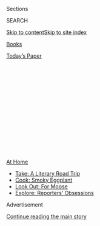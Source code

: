 <div id="app">

<div>

<div>

<div>

<div class="NYTAppHideMasthead css-1q2w90k e1suatyy0">

<div class="section css-ui9rw0 e1suatyy2">

<div class="css-eph4ug er09x8g0">

<div class="css-6n7j50">

</div>

<span class="css-1dv1kvn">Sections</span>

<div class="css-10488qs">

<span class="css-1dv1kvn">SEARCH</span>

</div>

[Skip to content](#site-content)[Skip to site
index](#site-index)

</div>

<div id="masthead-section-label" class="css-1wr3we4 eaxe0e00">

[Books](https://www.nytimes.com/section/books)

</div>

<div class="css-10698na e1huz5gh0">

</div>

</div>

<div id="masthead-bar-one" class="section hasLinks css-15hmgas e1csuq9d3">

<div class="css-uqyvli e1csuq9d0">

</div>

<div class="css-1uqjmks e1csuq9d1">

</div>

<div class="css-9e9ivx">

[](https://myaccount.nytimes.com/auth/login?response_type=cookie&client_id=vi)

</div>

<div class="css-1bvtpon e1csuq9d2">

[Today’s
Paper](https://www.nytimes.com/section/todayspaper)

</div>

</div>

</div>

</div>

<div data-aria-hidden="false">

<div id="site-content" data-role="main">

<div>

<div class="css-1aor85t" style="opacity:0.000000001;z-index:-1;visibility:hidden">

<div class="css-1hqnpie">

<div class="css-epjblv">

<span class="css-17xtcya">[Books](/section/books)</span><span class="css-x15j1o">|</span><span class="css-fwqvlz">‘Memorial
Drive’ Powerfully Recalls a Southern Childhood and a Mother’s
Murder</span>

</div>

<div class="css-k008qs">

<div class="css-1iwv8en">

<span class="css-18z7m18"></span>

<div>

</div>

</div>

<span class="css-1n6z4y">https://nyti.ms/3jG8v1r</span>

<div class="css-1705lsu">

<div class="css-4xjgmj">

<div class="css-4skfbu" data-role="toolbar" data-aria-label="Social Media Share buttons, Save button, and Comments Panel with current comment count" data-testid="share-tools">

  - 
  - 
  - 
  - 
    
    <div class="css-6n7j50">
    
    </div>

  - 

</div>

</div>

</div>

</div>

</div>

</div>

<div id="NYT_TOP_BANNER_REGION" class="css-13pd83m">

<div>

<div id="maps-athome-menu" class="section interactive-content interactive-size-medium css-1edisqu">

<div class="css-17ih8de interactive-body">

<div class="at-home-nav__innerContainer">

<div class="at-home-nav__title">

[At
Home](https://www.nytimes.com/spotlight/at-home?action=click&pgtype=Article&state=default&region=TOP_BANNER&context=at_home_menu)

</div>

  - [Take: A Literary Road
    Trip](https://www.nytimes.com/2020/07/28/books/time-for-a-literary-road-trip.html?action=click&pgtype=Article&state=default&region=TOP_BANNER&context=at_home_menu)
  - [Cook: Smoky
    Eggplant](https://www.nytimes.com/2020/07/29/magazine/bored-with-your-home-cooking-some-smoky-eggplant-will-fix-that.html?action=click&pgtype=Article&state=default&region=TOP_BANNER&context=at_home_menu)
  - [Look Out: For
    Moose](https://www.nytimes.com/2020/07/27/travel/moose-michigan-isle-royale.html?action=click&pgtype=Article&state=default&region=TOP_BANNER&context=at_home_menu)
  - [Explore: Reporters’
    Obsessions](https://www.nytimes.com/interactive/2020/at-home/even-more-reporters-editors-diaries-lists-recommendations.html?action=click&pgtype=Article&state=default&region=TOP_BANNER&context=at_home_menu)

</div>

</div>

</div>

</div>

</div>

<div id="top-wrapper" class="css-1sy8kpn">

<div id="top-slug" class="css-l9onyx">

Advertisement

</div>

[Continue reading the main
story](#after-top)

<div class="ad top-wrapper" style="text-align:center;height:100%;display:block;min-height:250px">

<div id="top" class="place-ad" data-position="top" data-size-key="top">

</div>

</div>

<div id="after-top">

</div>

</div>

<div id="sponsor-wrapper" class="css-1hyfx7x">

<div id="sponsor-slug" class="css-19vbshk">

Supported by

</div>

[Continue reading the main
story](#after-sponsor)

<div id="sponsor" class="ad sponsor-wrapper" style="text-align:center;height:100%;display:block">

</div>

<div id="after-sponsor">

</div>

</div>

[Books of The
Times](/column/books-of-the-times "Books of The Times")

<div class="css-9u9xp4 ehdk2mb0">

# ‘Memorial Drive’ Powerfully Recalls a Southern Childhood and a Mother’s Murder

</div>

<div class="css-xt80pu e12qa4dv0">

<div class="css-18e8msd">

<div class="css-vp77d3 epjyd6m0">

<div class="css-1baulvz">

By [<span class="css-1baulvz last-byline" itemprop="name">Dwight
Garner</span>](https://www.nytimes.com/by/dwight-garner)

</div>

</div>

  - 
    
    <div class="css-ld3wwf e16638kd2">
    
    July 27,
    2020
    
    </div>

  - 
    
    <div class="css-4xjgmj">
    
    <div class="css-d8bdto" data-role="toolbar" data-aria-label="Social Media Share buttons, Save button, and Comments Panel with current comment count" data-testid="share-tools">
    
      - 
      - 
      - 
      - 
        
        <div class="css-6n7j50">
        
        </div>
    
      - 
    
    </div>
    
    </div>

</div>

</div>

<div class="css-79elbk" data-testid="photoviewer-wrapper">

<div class="css-z3e15g" data-testid="photoviewer-wrapper-hidden">

</div>

<div class="css-1a48zt4 ehw59r15" data-testid="photoviewer-children">

![<span class="css-cnj6d5 e1z0qqy90" itemprop="copyrightHolder"><span class="css-1ly73wi e1tej78p0">Credit...</span><span><span>.</span></span></span>](https://static01.nyt.com/images/2020/07/28/books/27BOOKTRETHEWEY1/27BOOKTRETHEWEY1-articleLarge.png?quality=75&auto=webp&disable=upscale)

</div>

</div>

<div class="css-170u9t6">

<div class="css-u7fh8e">

<div class="css-79elbk">

Buy Book<span data-aria-hidden="true">
    ▾</span>

  - [Amazon](https://www.amazon.com/gp/search?index=books&tag=NYTBSREV-20&field-keywords=Memorial+Drive+Natasha+Trethewey)
  - [Apple
    Books](https://du-gae-books-dot-nyt-du-prd.appspot.com/buy?title=Memorial+Drive&author=Natasha+Trethewey)
  - [Barnes and
    Noble](https://www.anrdoezrs.net/click-7990613-11819508?url=https%3A%2F%2Fwww.barnesandnoble.com%2Fw%2F%3Fean%3D9780062248572)
  - [Books-A-Million](https://www.anrdoezrs.net/click-7990613-35140?url=https%3A%2F%2Fwww.booksamillion.com%2Fp%2FMemorial%2BDrive%2FNatasha%2BTrethewey%2F9780062248572)
  - [Bookshop](https://bookshop.org/a/3546/9780062248572)
  - [Indiebound](https://www.indiebound.org/book/9780062248572?aff=NYT)

</div>

When you purchase an independently reviewed book through our site, we
earn an affiliate
commission.

</div>

</div>

<div class="section meteredContent css-1r7ky0e" name="articleBody" itemprop="articleBody">

<div class="css-1fanzo5 StoryBodyCompanionColumn">

<div class="css-53u6y8">

The poet Natasha Trethewey was born in Mississippi and grew up there and
in Atlanta. She became accustomed, she writes in her new memoir,
“Memorial Drive,” to the “hair rising on the back of my neck when I’d
hear a certain kind of Southern accent, a tensing in my spine when I’d
see the Confederate flag or the gun rack on a truck following us too
closely down the road.”

Trethewey won a Pulitzer Prize in 2007 for her collection “Native
Guard,” and she served two terms as poet laureate. Some of her
[dexterous
poetry](https://www.nytimes.com/2018/11/13/books/review-monument-natasha-trethewey.html)
touches on the autobiographical details of her life, and she is the
author of a previous memoir, “Beyond Katrina: A Meditation on the
Mississippi Gulf Coast.”

Nothing she has written drills down into her past, and her family’s, as
powerfully as “Memorial Drive.” It is a controlled burn of chaos and
intellection; it is a memoir that will really lay you out.

“Memorial Drive” is about the murder of her mother, Gwendolyn, who was
40, by Gwendolyn’s second husband, a troubled Vietnam veteran named
Joel. The author was 19. She was led from a dorm room to the crime
scene, where she was filmed entering by a local news crew.

</div>

</div>

<div class="css-1fanzo5 StoryBodyCompanionColumn">

<div class="css-53u6y8">

*\[ This book was one of our most anticipated titles of July.* [*See the
full
list*](https://www.nytimes.com/2020/06/24/books/new-july-books.html)*.
\]*

The murder of Trethewey’s mother followed months of beatings and threats
by Joel. Gwendolyn and Natasha escaped to hotels and shelters. It is
among this book’s ironies that Gwendolyn had a master’s in social work,
and made more money than the shelter employees. “Maybe you can help me
get a job,” one of the workers said to her.

This is a book with a slow, steady build. This is restraint in service
to release. Among its first scenes is that of the author’s birth in
Gulfport, Miss., in 1966. Her father was a white man, a future academic
born in Nova Scotia. The author was thus, she writes, “a child of
miscegenation, an interracial marriage still illegal in Mississippi and
in as many as 20 other states.”

Trethewey was born on the hundredth anniversary of Confederate Memorial
Day, which paid homage to the Lost Cause. As her mother made the trip to
Gulfport Memorial Hospital, the author writes, she could not help but
witness “the barrage of rebel flags lining the streets: private
citizens, lawmakers, Klansmen (often one and the same) raising them in
Gulfport and small towns all across Mississippi.”

When Trethewey was young and out with her parents, she grew used to
hostility. This often crossed the line into intimidation. Men followed
them out of shops. There was the “stream of headlights searching the
front windows of the house at night” and “sexually charged calls from
white men driving by in broad daylight.” The Klan burned a cross in the
family’s driveway.

</div>

</div>

<div class="css-1fanzo5 StoryBodyCompanionColumn">

<div class="css-53u6y8">

After her divorce from the author’s father, who had grown distant while
finishing his studies in New Orleans, Gwendolyn moved with Natasha to
Atlanta, hoping for a better
life.

<div class="css-79elbk" data-testid="photoviewer-wrapper">

<div class="css-z3e15g" data-testid="photoviewer-wrapper-hidden">

</div>

<div class="css-1a48zt4 ehw59r15" data-testid="photoviewer-children">

<div class="css-zgakxe erfvjey0">

<span class="css-1ly73wi e1tej78p0">Image</span>

<div class="css-zjzyr8">

<div data-testid="lazyimage-container" style="height:570.9777777777778px">

</div>

</div>

</div>

<span class="css-16f3y1r e13ogyst0" data-aria-hidden="true">The poet
Natasha Trethewey, whose new memoir is “Memorial
Drive.”</span><span class="css-cnj6d5 e1z0qqy90" itemprop="copyrightHolder"><span class="css-1ly73wi e1tej78p0">Credit...</span><span>Nancy
Crampton</span></span>

</div>

</div>

This memoir has eddies of joy and celebration. Trethewey writes
memorably about the music Gwendolyn loved. She describes a photograph of
her mother and Joel in which they “look like performers in a 1970s soul
band, bell-bottoms and Afros, both of them posed with one hand on the
stair railing and one foot trailing behind on the step as if they are
walking in unison down the stairs.”

They’re both dressed in white, she adds, “like Al Green on the album
cover propped up against the wall.”

By its midpoint, “Memorial Drive” is merely a quite good memoir. The
book’s second half, like the wall of a hurricane after the eye calmly
passes over, is the destructor.

The second half, unexpectedly, dumps a bag of harrowing receipts on the
table. Thanks to a police officer who had been the first on the scene,
Trethewey has access to transcripts of her mother’s police statements
before her murder; transcripts of telephone calls with Joel that
Gwendolyn taped, in hopes of getting an arrest warrant; and a short
journal her mother kept.

Trethewey dispenses this material to powerful effect. Some readers will
be put in mind of Norman Mailer’s epic [“The Executioner’s
Song,”](https://archive.nytimes.com/www.nytimes.com/books/97/05/04/reviews/mailer-song.html)
about the surreal events surrounding the execution of the convicted
killer Gary Gilmore in Utah in the 1970s.

On the telephone recordings, Gwendolyn hangs on as Joel says things
like: “You created this monster inside of me. It’s your baby, it’s
yours”; “I have embedded these things in my head that only you can
take out”; “Gwen, you forgot I spent two years in Vietnam. I can explode
anything”; “I’m gonna come out there and I’m gonna shoot a round through
the window, OK. All right?”

</div>

</div>

<div class="css-1fanzo5 StoryBodyCompanionColumn">

<div class="css-53u6y8">

Gwendolyn did get an arrest warrant. Joel killed her after a cop left
his post before his shift was up. One of the bullets went through her
raised right hand and into her head. “Memorial Drive” closes like a door
sucked shut by the wind.

Among this memoir’s themes is the development of the author’s
sensibility, her solitude of spirit. She is honest about what she
remembers and what she does not.

“If you had told me early on how much of my life I would lose to
forgetting — most of those years when my mother was still alive — maybe
I’d have begun then trying to save as much as I could.” She had to
jettison a lot, she writes, “out of a kind of necessity.”

Even though you intuit what is coming, the moment you learn of
Gwendolyn’s death is as stunning as the moment when Anna Magnani is
shot in the street in Roberto Rossellini’s “Rome, Open City.”

Rita Dove said this about memory in a poem called “Primer for the
Nuclear Age”:

> if you’ve  
> got a heart at all, someday  
> it will kill you.

</div>

</div>

</div>

<div>

</div>

<div>

</div>

<div>

</div>

<div>

<div id="bottom-wrapper" class="css-1ede5it">

<div id="bottom-slug" class="css-l9onyx">

Advertisement

</div>

[Continue reading the main
story](#after-bottom)

<div id="bottom" class="ad bottom-wrapper" style="text-align:center;height:100%;display:block;min-height:90px">

</div>

<div id="after-bottom">

</div>

</div>

</div>

</div>

</div>

## Site Index

<div>

</div>

## Site Information Navigation

  - [© <span>2020</span> <span>The New York Times
    Company</span>](https://help.nytimes.com/hc/en-us/articles/115014792127-Copyright-notice)

<!-- end list -->

  - [NYTCo](https://www.nytco.com/)
  - [Contact
    Us](https://help.nytimes.com/hc/en-us/articles/115015385887-Contact-Us)
  - [Work with us](https://www.nytco.com/careers/)
  - [Advertise](https://nytmediakit.com/)
  - [T Brand Studio](http://www.tbrandstudio.com/)
  - [Your Ad
    Choices](https://www.nytimes.com/privacy/cookie-policy#how-do-i-manage-trackers)
  - [Privacy](https://www.nytimes.com/privacy)
  - [Terms of
    Service](https://help.nytimes.com/hc/en-us/articles/115014893428-Terms-of-service)
  - [Terms of
    Sale](https://help.nytimes.com/hc/en-us/articles/115014893968-Terms-of-sale)
  - [Site
    Map](https://spiderbites.nytimes.com)
  - [Help](https://help.nytimes.com/hc/en-us)
  - [Subscriptions](https://www.nytimes.com/subscription?campaignId=37WXW)

</div>

</div>

</div>

</div>
